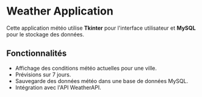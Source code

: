 # Weather Application

Cette application météo utilise **Tkinter** pour l'interface utilisateur et **MySQL** pour le stockage des données.

## Fonctionnalités
- Affichage des conditions météo actuelles pour une ville.
- Prévisions sur 7 jours.
- Sauvegarde des données météo dans une base de données MySQL.
- Intégration avec l'API WeatherAPI.


